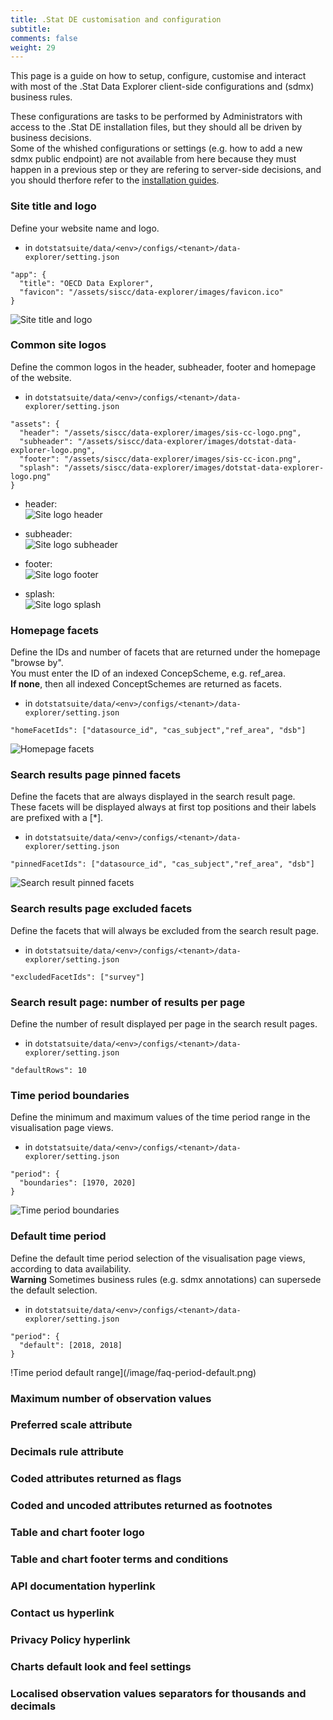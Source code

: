 ```yaml
---
title: .Stat DE customisation and configuration
subtitle: 
comments: false
weight: 29
---
```


This page is a guide on how to setup, configure, customise and interact with most of the .Stat Data Explorer client-side configurations and (sdmx) business rules.<br>

These configurations are tasks to be performed by Administrators with access to the .Stat DE installation files, but they should all be driven by business decisions.<br>
Some of the whished configurations or settings (e.g. how to add a new sdmx public endpoint) are not available from here because they must happen in a previous step or they are refering to server-side decisions, and you should therfore refer to the [installation guides](https://sis-cc.gitlab.io/dotstatsuite-documentation/getting-started/installation/).

### Site title and logo
Define your website name and logo.<br>

* in `dotstatsuite/data/<env>/configs/<tenant>/data-explorer/setting.json`

```
"app": {
  "title": "OECD Data Explorer",
  "favicon": "/assets/siscc/data-explorer/images/favicon.ico"
}
```

![Site title and logo](/image/faq-site-title-logo.png)

### Common site logos
Define the common logos in the header, subheader, footer and homepage of the website.<br>

* in `dotstatsuite/data/<env>/configs/<tenant>/data-explorer/setting.json`

```
"assets": {
  "header": "/assets/siscc/data-explorer/images/sis-cc-logo.png",
  "subheader": "/assets/siscc/data-explorer/images/dotstat-data-explorer-logo.png",
  "footer": "/assets/siscc/data-explorer/images/sis-cc-icon.png",
  "splash": "/assets/siscc/data-explorer/images/dotstat-data-explorer-logo.png"
}
```

* header:<br>
![Site logo header](/image/faq-site-logo-header.png)

* subheader:<br>
![Site logo subheader](/image/faq-site-logo-subheader.png)

* footer:<br>
![Site logo footer](/image/faq-site-logo-footer.png)

* splash:<br>
![Site logo splash](/image/faq-site-logo-splash.png)

### Homepage facets
Define the IDs and number of facets that are returned under the homepage "browse by".<br>
You must enter the ID of an indexed ConcepScheme, e.g. ref_area.<br>
**If none**, then all indexed ConceptSchemes are returned as facets.<br>

* in `dotstatsuite/data/<env>/configs/<tenant>/data-explorer/setting.json`

```
"homeFacetIds": ["datasource_id", "cas_subject","ref_area", "dsb"]
```

![Homepage facets](/image/faq-homepage-facets.png)

### Search results page pinned facets 
Define the facets that are always displayed in the search result page.<br>
These facets will be displayed always at first top positions and their labels are prefixed with a [*].<br>

* in `dotstatsuite/data/<env>/configs/<tenant>/data-explorer/setting.json`

```
"pinnedFacetIds": ["datasource_id", "cas_subject","ref_area", "dsb"]
```

![Search result pinned facets](/image/faq-pinned-facets.png)

### Search results page excluded facets
Define the facets that will always be excluded from the search result page.<br> 

* in `dotstatsuite/data/<env>/configs/<tenant>/data-explorer/setting.json`

```
"excludedFacetIds": ["survey"]
```

### Search result page: number of results per page
Define the number of result displayed per page in the search result pages.<br>

* in `dotstatsuite/data/<env>/configs/<tenant>/data-explorer/setting.json`

```
"defaultRows": 10
```

### Time period boundaries
Define the minimum and maximum values of the time period range in the visualisation page views.<br> 

* in `dotstatsuite/data/<env>/configs/<tenant>/data-explorer/setting.json`

```
"period": {
  "boundaries": [1970, 2020]
}
```

![Time period boundaries](/image/faq-period-boundaries.png)

### Default time period
Define the default time period selection of the visualisation page views, according to data availability.<br>
**Warning** Sometimes business rules (e.g. sdmx annotations) can supersede the default selection.<br>

* in `dotstatsuite/data/<env>/configs/<tenant>/data-explorer/setting.json`

```
"period": {
  "default": [2018, 2018]
}
```

!Time period default range](/image/faq-period-default.png)

### Maximum number of observation values


### Preferred scale attribute


### Decimals rule attribute


### Coded attributes returned as flags


### Coded and uncoded attributes returned as footnotes


### Table and chart footer logo


### Table and chart footer terms and conditions


### API documentation hyperlink


### Contact us hyperlink


### Privacy Policy hyperlink


### Charts default look and feel settings


### Localised observation values separators for thousands and decimals

